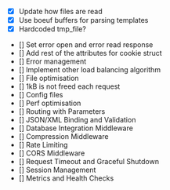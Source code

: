 - [x] Update how files are read
- [x] Use boeuf buffers for parsing templates
- [x] Hardcoded tmp_file?
- [] Set error open and error read response
- [] Add rest of the attributes for cookie struct
- [] Error management
- [] Implement other load balancing algorithm
- [] File optimisation
- [] 1kB is not freed each request
- [] Config files
- [] Perf optimisation
- [] Routing with Parameters
- [] JSON/XML Binding and Validation
- [] Database Integration Middleware
- [] Compression Middleware
- [] Rate Limiting
- [] CORS Middleware
- [] Request Timeout and Graceful Shutdown
- [] Session Management
- [] Metrics and Health Checks
